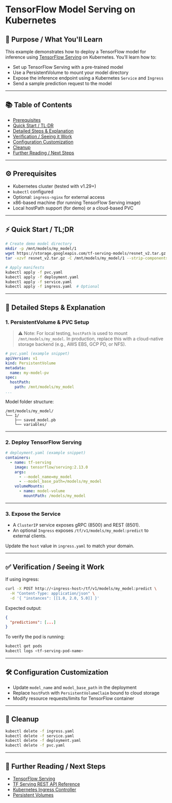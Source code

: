 # TensorFlow Model Serving on Kubernetes

## 🎯 Purpose / What You'll Learn

This example demonstrates how to deploy a TensorFlow model for inference using [TensorFlow Serving](https://www.tensorflow.org/tfx/serving) on Kubernetes. You’ll learn how to:

- Set up TensorFlow Serving with a pre-trained model
- Use a PersistentVolume to mount your model directory
- Expose the inference endpoint using a Kubernetes `Service` and `Ingress`
- Send a sample prediction request to the model

---

## 📚 Table of Contents

- [Prerequisites](#prerequisites)
- [Quick Start / TL;DR](#quick-start--tldr)
- [Detailed Steps & Explanation](#detailed-steps--explanation)
- [Verification / Seeing it Work](#verification--seeing-it-work)
- [Configuration Customization](#configuration-customization)
- [Cleanup](#cleanup)
- [Further Reading / Next Steps](#further-reading--next-steps)

---

## ⚙️ Prerequisites

- Kubernetes cluster (tested with v1.29+)
- `kubectl` configured
- Optional: `ingress-nginx` for external access
- x86-based machine (for running TensorFlow Serving image)
- Local hostPath support (for demo) or a cloud-based PVC

---

## ⚡ Quick Start / TL;DR

```bash
# Create demo model directory
mkdir -p /mnt/models/my_model/1
wget https://storage.googleapis.com/tf-serving-models/resnet_v2.tar.gz
tar -xzvf resnet_v2.tar.gz -C /mnt/models/my_model/1 --strip-components=1

# Apply manifests
kubectl apply -f pvc.yaml
kubectl apply -f deployment.yaml
kubectl apply -f service.yaml
kubectl apply -f ingress.yaml  # Optional
```

---

## 🧩 Detailed Steps & Explanation

### 1. PersistentVolume & PVC Setup

> ⚠️ Note: For local testing, `hostPath` is used to mount `/mnt/models/my_model`. In production, replace this with a cloud-native storage backend (e.g., AWS EBS, GCP PD, or NFS).

```yaml
# pvc.yaml (example snippet)
apiVersion: v1
kind: PersistentVolume
metadata:
  name: my-model-pv
spec:
  hostPath:
    path: /mnt/models/my_model
...
```

Model folder structure:
```
/mnt/models/my_model/
└── 1/
    ├── saved_model.pb
    └── variables/
```

---

### 2. Deploy TensorFlow Serving

```yaml
# deployment.yaml (example snippet)
containers:
  - name: tf-serving
    image: tensorflow/serving:2.13.0
    args:
      - --model_name=my_model
      - --model_base_path=/models/my_model
    volumeMounts:
      - name: model-volume
        mountPath: /models/my_model
```

---

### 3. Expose the Service

- A `ClusterIP` service exposes gRPC (8500) and REST (8501).
- An optional `Ingress` exposes `/tf/v1/models/my_model:predict` to external clients.

Update the `host` value in `ingress.yaml` to match your domain.

---

## ✅ Verification / Seeing it Work

If using ingress:

```bash
curl -X POST http://<ingress-host>/tf/v1/models/my_model:predict \
  -H "Content-Type: application/json" \
  -d '{ "instances": [[1.0, 2.0, 5.0]] }'
```

Expected output:

```json
{
  "predictions": [...]
}
```

To verify the pod is running:

```bash
kubectl get pods
kubectl logs <tf-serving-pod-name>
```

---

## 🛠️ Configuration Customization

- Update `model_name` and `model_base_path` in the deployment
- Replace `hostPath` with `PersistentVolumeClaim` bound to cloud storage
- Modify resource requests/limits for TensorFlow container

---

## 🧹 Cleanup

```bash
kubectl delete -f ingress.yaml
kubectl delete -f service.yaml
kubectl delete -f deployment.yaml
kubectl delete -f pvc.yaml
```

---

## 📘 Further Reading / Next Steps

- [TensorFlow Serving](https://www.tensorflow.org/tfx/serving)
- [TF Serving REST API Reference](https://www.tensorflow.org/tfx/serving/api_rest)
- [Kubernetes Ingress Controller](https://kubernetes.io/docs/concepts/services-networking/ingress-controllers/)
- [Persistent Volumes](https://kubernetes.io/docs/concepts/storage/persistent-volumes/)


